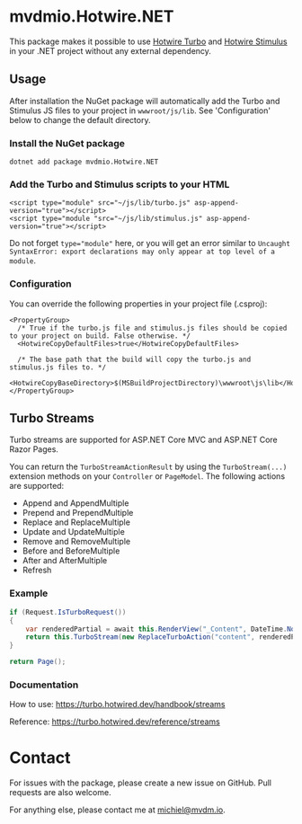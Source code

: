 ﻿# mvdmio.Hotwire.NET

This package makes it possible to use [Hotwire Turbo](https://turbo.hotwire.dev)
and [Hotwire Stimulus](https://stimulus.hotwire.dev) in your .NET project without any external dependency.

## Usage

After installation the NuGet package will automatically add the Turbo and Stimulus JS files to your project in
`wwwroot/js/lib`. See 'Configuration' below to change the default directory.

### Install the NuGet package

```
dotnet add package mvdmio.Hotwire.NET
```

### Add the Turbo and Stimulus scripts to your HTML

```
<script type="module" src="~/js/lib/turbo.js" asp-append-version="true"></script>
<script type="module "src="~/js/lib/stimulus.js" asp-append-version="true"></script>
```

Do not forget `type="module"` here, or you will get an error similar to
`Uncaught SyntaxError: export declarations may only appear at top level of a module`.

### Configuration

You can override the following properties in your project file (.csproj):

```
<PropertyGroup>
  /* True if the turbo.js file and stimulus.js files should be copied to your project on build. False otherwise. */
  <HotwireCopyDefaultFiles>true</HotwireCopyDefaultFiles>

  /* The base path that the build will copy the turbo.js and stimulus.js files to. */
  <HotwireCopyBaseDirectory>$(MSBuildProjectDirectory)\wwwroot\js\lib</HotwireCopyBaseDirectory>
</PropertyGroup>
```

## Turbo Streams
Turbo streams are supported for ASP.NET Core MVC and ASP.NET Core Razor Pages.

You can return the `TurboStreamActionResult` by using the `TurboStream(...)` extension methods on your `Controller` or `PageModel`.
The following actions are supported:
- Append and AppendMultiple
- Prepend and PrependMultiple
- Replace and ReplaceMultiple
- Update and UpdateMultiple
- Remove and RemoveMultiple
- Before and BeforeMultiple
- After and AfterMultiple
- Refresh

### Example
```csharp
if (Request.IsTurboRequest())
{
    var renderedPartial = await this.RenderView("_Content", DateTime.Now);
    return this.TurboStream(new ReplaceTurboAction("content", renderedPartial));
}

return Page();
```

### Documentation
How to use: https://turbo.hotwired.dev/handbook/streams

Reference: https://turbo.hotwired.dev/reference/streams

# Contact

For issues with the package, please create a new issue on GitHub. Pull requests are also welcome.

For anything else, please contact me at [michiel@mvdm.io](mailto:michiel@mvdm.io).